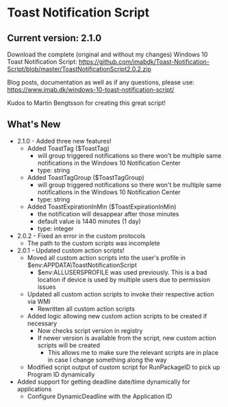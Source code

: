# Toast Notification Script

## Current version: 2.1.0

Download the complete (original and without my changes) Windows 10 Toast Notification Script: https://github.com/imabdk/Toast-Notification-Script/blob/master/ToastNotificationScript2.0.2.zip

Blog posts, documentation as well as if any questions, please use: https://www.imab.dk/windows-10-toast-notification-script/

Kudos to Martin Bengtsson for creating this great script!

## What's New
- 2.1.0 - Added three new features!
  - Added ToastTag ($ToastTag)
    - will group triggered notifications so there won't be multiple same notifications in the Windows 10 Notification Center
    - type: string
  - Added ToastTagGroup ($ToastTagGroup)
    - will group triggered notifications so there won't be multiple same notifications in the Windows 10 Notification Center
    - type: string
  - Added ToastExpirationInMin ($ToastExpirationInMin)
    - the notification will desappear after those minutes
    - default value is 1440 minutes (1 day)
    - type: integer
 - 2.0.2 - Fixed an error in the custom protocols
   - The path to the custom scripts was incomplete
- 2.0.1 - Updated custom action scripts!
  - Moved all custom action scripts into the user's profile in $env:APPDATA\ToastNotificationScript
    - $env:ALLUSERSPROFILE was used previously. This is a bad location if device is used by multiple users due to permission issues
  - Updated all custom action scripts to invoke their respective action via WMI
    - Rewritten all custom action scripts
  - Added logic allowing new custom action scripts to be created if necessary
    - Now checks script version in registry
    - If newer version is available from the script, new custom action scripts will be created
      - This allows me to make sure the relevant scripts are in place in case I change something along the way
  - Modified script output of custom script for RunPackageID to pick up Program ID dynamically
- Added support for getting deadline date/time dynamically for applications     
  - Configure DynamicDeadline with the Application ID
